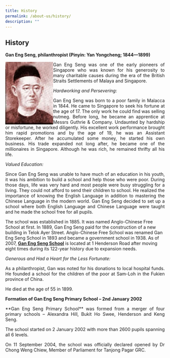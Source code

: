 ```yaml
---
title: History
permalink: /about-us/history/
description: ""
---
```

## History

**Gan Eng Seng, philanthropist (Pinyin: Yan Yongcheng; 1844—1899)**

<img src="/images/history.jpg" style="width:30%" align=left>
<p align="justify">Gan Eng Seng was one of the early pioneers of Singapore who was known for his generosity to many charitable causes during the era of the British Straits Settlements of Malaya and Singapore.</p>
	
*Hardworking and Persevering*:<br>
	
<p align="justify">Gan Eng Seng was born to a poor family in Malacca in 1844. He came to Singapore to seek his fortune at the age of 17. The only work he could find was selling nutmeg. Before long, he became an apprentice at Messrs Guthrie & Company. Undaunted by hardship or misfortune, he worked diligently. His excellent work performance brought him rapid promotions and by the age of 19, he was an Assistant Storekeeper. After he accumulated some money, he started his own business. His trade expanded not long after, he became one of the millionaires in Singapore. Although he was rich, he remained thrifty all his life.</p>

*Valued Education:*<br>
  
<p align="justify">Since Gan Eng Seng was unable to have much of an education in his youth, it was his ambition to build a school and help those who were poor. During those days, life was very hard and most people were busy struggling for a living. They could not afford to send their children to school. He realized the importance of knowing the English Language in addition to mastering the Chinese Language in the modern world. Gan Eng Seng decided to set up a school where both English Language and Chinese Language were taught and he made the school free for all pupils.  </p>
  
The school was established in 1885. It was named Anglo-Chinese Free School at first. In 1889, Gan Eng Seng paid for the construction of a new building in Telok Ayer Street. Anglo-Chinese Free School was renamed Gan Eng Seng School in 1893 and became a government school in 1938. As of 2007, [**Gan Eng Seng School**](https://ganengsengsch.moe.edu.sg/) is located at 1 Henderson Road after moving eight times during its 122-year history due to expansion needs.<br>
  
*Generous and Had a Heart for the Less Fortunate:*  <br>
  
<p align="justify">As a philanthropist, Gan was noted for his donations to local hospital funds. He founded a school for the children of the poor at Sam-Loh in the Fukien province of China. </p>

He died at the age of 55 in 1899.<br>

**Formation of Gan Eng Seng Primary School – 2nd January 2002**  <br>
  
<p align="justify">**Gan Eng Seng Primary School** was formed from a merger of four primary schools – Alexandra Hill, Bukit Ho Swee, Henderson and Keng Seng.</p>
  
<p align="justify">The school started on 2 January 2002 with more than 2600 pupils spanning all 6 levels.</p>
  
<p align="justify">On 11 September 2004, the school was officially declared opened by Dr Chong Weng Chiew, Member of Parliament for Tanjong Pagar GRC.</p>
